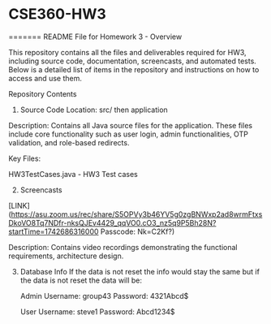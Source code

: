 # CSE360-HW3
=======
README File for Homework 3 - 
Overview

This repository contains all the files and deliverables required for HW3, including source code, documentation, screencasts, and automated tests. Below is a detailed list of items in the repository and instructions on how to access and use them.

Repository Contents
1. Source Code
Location: src/ then application 

Description: Contains all Java source files for the application. These files include core functionality such as user login, admin functionalities, OTP validation, and role-based redirects.

Key Files:

HW3TestCases.java - HW3 Test cases


2. Screencasts
   
[LINK](https://asu.zoom.us/rec/share/S5OPVy3b46YV5g0zgBNWxp2ad8wrmFtxsDkoVO8Tq7NDfr-nksQJEv4429_qqVO0.cO3_nz5q9P5Bh28N?startTime=1742686316000
Passcode: Nk=C2Kf?)

Description: Contains video recordings demonstrating the functional requirements, architecture design.

3. Database Info
   If the data is not reset the info would stay the same but if the data is not reset the data will be:

   Admin
   Username: group43
   Password: 4321Abcd$

   User
   Username: steve1
   Password: Abcd1234$
